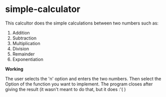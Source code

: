 # simple-calculator

This calcultor does the simple calculations between two numbers such as:

1. Addition
2. Subtraction
3. Multiplication
4. Division
5. Remainder
6. Exponentiation

**Working**

The user selects the 'n' option and enters the two numbers.
Then select the Option of the function you want to implement.
The program closes after giving the result (it wasn't meant to do that, but it does :'( )
